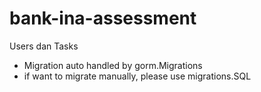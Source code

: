 # bank-ina-assessment
Users dan Tasks
- Migration auto handled by gorm.Migrations
- if want to migrate manually, please use migrations.SQL